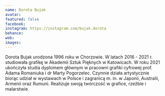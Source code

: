 ```yaml
---
name: Dorota Bujak 
avatar: 
featured: false
facebook: 
instagram: https://instagram.com/bujak.dorota
behance: 
web:
images:
---
```

Dorota Bujak urodzona 1996 roku w Chorzowie. W latach 2016 - 2021 r. studiowała grafikę
w Akademii Sztuk Pięknych w Katowicach. W roku 2021 ukończyła studia dyplomem
głównym w pracowni grafiki cyfrowej prof. Adama Romaniuka i dr Marty Pogorzelec.
Czynnie działa artystycznie biorąc udział w wystawach w Polsce i zagranicą m. in. w Japonii, Australii, Armenii oraz Rumuni. Realizuje swoją twórczość w grafice, rzeźbie 
i malarstwie.
